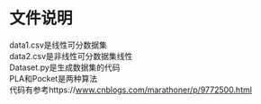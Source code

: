 # 文件说明
data1.csv是线性可分数据集  
data2.csv是非线性可分数据集线性  
Dataset.py是生成数据集的代码  
PLA和Pocket是两种算法  
代码有参考https://www.cnblogs.com/marathoner/p/9772500.html
